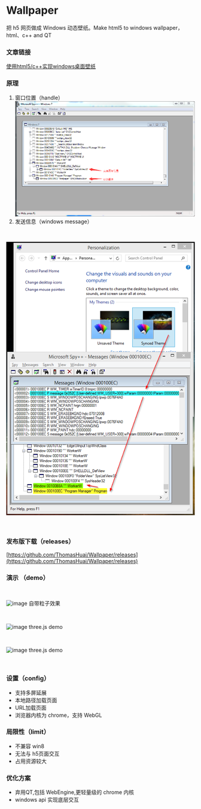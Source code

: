 # Wallpaper
把 h5 网页做成 Windows 动态壁纸。Make html5 to windows wallpaper，html、c++ and QT

### 文章链接
[使用html5/c++实现windows桌面壁纸](https://zhuanlan.zhihu.com/p/37877070)
### 原理
1. 窗口位置（handle）
![image](./images/source_1.png)
2. 发送信息（windows message）

<br>

![image](./images/source_2.png)

<br>


### 发布版下载（releases）

[https://github.com/ThomasHuai/Wallpaper/releases](https://github.com/ThomasHuai/Wallpaper/releases)

### 演示 （demo）

<br>

![image](./images/1.gif)
自带粒子效果

<br>

![image](./images/2.gif)
three.js demo

<br>

![image](./images/3.gif)
three.js demo

<br>

### 设置（config）
- 支持多屏延展
- 本地路径加载页面
- URL加载页面
- 浏览器内核为 chrome，支持 WebGL
### 局限性（limit）
- 不兼容 win8
- 无法与 h5页面交互
- 占用资源较大
### 优化方案
- 弃用QT,包括 WebEngine,更轻量级的 chrome 内核
- windows api 实现底层交互




